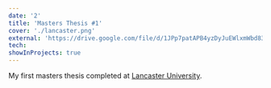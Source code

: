 ```yaml
---
date: '2'
title: 'Masters Thesis #1'
cover: './lancaster.png'
external: 'https://drive.google.com/file/d/1JPp7patAPB4yzDyJuEWlxmWbd83NtQe_/view?usp=sharing'
tech:
showInProjects: true
---
```


My first masters thesis completed at [Lancaster University](https://www.lancaster.ac.uk/).
